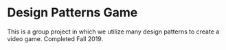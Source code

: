 # Design Patterns Game
This is a group project in which we utilize many design patterns to create a video game. 
Completed Fall 2019. 
